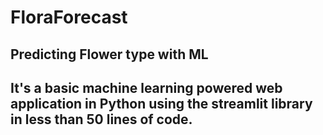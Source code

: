 # FloraForecast
## Predicting Flower type with ML
## It's a basic machine learning powered web application in Python using the streamlit library in less than 50 lines of code.
